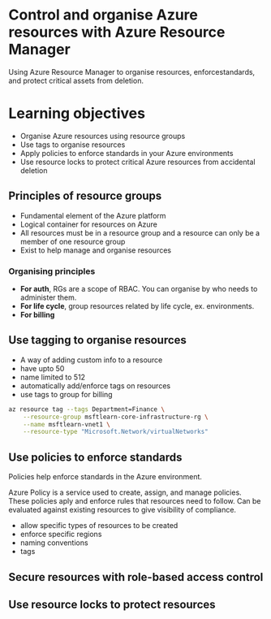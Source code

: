 # Control and organise Azure resources with Azure Resource Manager

Using Azure Resource Manager to organise resources, enforcestandards, and protect critical assets from deletion.


# Learning objectives

- Organise Azure resources using resource groups
- Use tags to organise resources
- Apply policies to enforce standards in your Azure environments
- Use resource locks to protect critical Azure resources from accidental deletion


## Principles of resource groups

- Fundamental element of the Azure platform
- Logical container for resources on Azure
- All resources must be in a resource group and a resource can only be a member of one resource group
- Exist to help manage and organise resources

### Organising principles

- <b>For auth</b>, RGs are a scope of RBAC. You can organise by who needs to administer them.
- <b>For life cycle</b>, group resources related by life cycle, ex. environments.
- <b>For billing</b>


## Use tagging to organise resources

- A way of adding custom info to a resource
- have upto 50
- name limited to 512
- automatically add/enforce tags on resources
- use tags to group for billing

```sh
az resource tag --tags Department=Finance \
    --resource-group msftlearn-core-infrastructure-rg \
    --name msftlearn-vnet1 \
    --resource-type "Microsoft.Network/virtualNetworks"
```


## Use policies to enforce standards

Policies help enforce standards in the Azure environment.

Azure Policy is a service used to create, assign, and manage policies. These policies aply and enforce rules that resources need to follow. Can be evaluated against existing resources to give visibility of compliance.

- allow specific types of resources to be created
- enforce specific regions
- naming conventions
- tags


## Secure resources with role-based access control

## Use resource locks to protect resources

